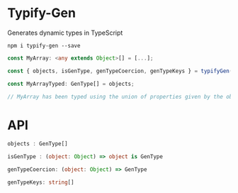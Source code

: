 # Typify-Gen

Generates dynamic types in TypeScript

`npm i typify-gen --save`

```typescript
const MyArray: <any extends Object>[] = [...];

const { objects, isGenType, genTypeCoercion, genTypeKeys } = typifyGen(MyArray);

const MyArrayTyped: GenType[] = objects;

// MyArray has been typed using the union of properties given by the objects in the array
```

# API

```typescript
objects : GenType[]

isGenType : (object: Object) => object is GenType

genTypeCoercion: (object: Object) => GenType

genTypeKeys: string[]
```

